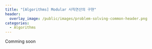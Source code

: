 ```yaml
---
title: "[Algorithms] Modular 사칙연산의 구현"
header:
  overlay_image: /public/images/problem-solving-common-header.png
categories:
  - Algorithms
---
```


Comming soon